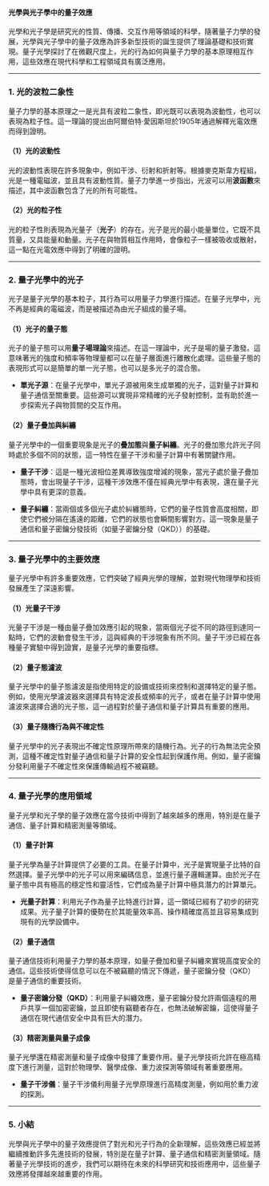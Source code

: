 #### 光學與光子學中的量子效應

光學和光子學是研究光的性質、傳播、交互作用等領域的科學，隨著量子力學的發展，光學與光子學中的量子效應為許多新型技術的誕生提供了理論基礎和技術實現。量子光學探討了在微觀尺度上，光的行為如何與量子力學的基本原理相互作用，這些效應在現代科學和工程領域具有廣泛應用。

---

### **1. 光的波粒二象性**

量子力學的基本原理之一是光具有波粒二象性，即光既可以表現為波動性，也可以表現為粒子性。這一理論的提出由阿爾伯特·愛因斯坦於1905年通過解釋光電效應而得到證明。

#### **（1）光的波動性**

光的波動性表現在許多現象中，例如干涉、衍射和折射等。根據麥克斯韋方程組，光是一種電磁波，並且具有波動性質。量子力學進一步指出，光波可以用**波函數**來描述，其中波函數包含了光的所有可能性。

#### **（2）光的粒子性**

光的粒子性則表現為光量子（**光子**）的存在。光子是光的最小能量單位，它既不具質量，又具能量和動量。光子在與物質相互作用時，會像粒子一樣被吸收或散射，這一點在光電效應中得到了明確的證明。

---

### **2. 量子光學中的光子**

光子是量子光學的基本粒子，其行為可以用量子力學進行描述。在量子光學中，光不再是經典的電磁波，而是被描述為由光子組成的量子場。

#### **（1）光子的量子態**

光子的量子態可以用**量子場理論**來描述。在這一理論中，光子是場的量子激發。這意味著光的強度和頻率等物理量都可以在量子層面進行離散化處理。這些量子態的表現形式可以是簡單的單一光子態，也可以是多光子的混合態。

- **單光子源**：在量子光學中，單光子源被用來生成單獨的光子，這對量子計算和量子通信至關重要。這些源可以實現非常精確的光子發射控制，並有助於進一步探索光子與物質間的交互作用。

#### **（2）量子疊加與糾纏**

量子光學中的一個重要現象是光子的**疊加態**與**量子糾纏**。光子的疊加態允許光子同時處於多個不同的狀態，這一特性在量子干涉和量子計算中有著關鍵作用。

- **量子干涉**：這是一種光波相位差異導致強度增減的現象，當光子處於量子疊加態時，會出現量子干涉，這種干涉效應不僅在經典光學中有表現，還在量子光學中具有更深的意義。

- **量子糾纏**：當兩個或多個光子處於糾纏態時，它們的量子性質會高度相關，即使它們被分隔在遙遠的距離，它們的狀態也會瞬間影響對方。這一現象是量子通信和量子密鑰分發技術（如量子密鑰分發（QKD））的基礎。

---

### **3. 量子光學中的主要效應**

量子光學中有許多重要效應，它們突破了經典光學的理解，並對現代物理學和技術發展產生了深遠影響。

#### **（1）光量子干涉**

光量子干涉是一種由量子疊加效應引起的現象，當兩個光子從不同的路徑到達同一點時，它們的波動會發生干涉，這與經典的干涉現象有所不同。量子干涉已經在各種量子實驗中得到證實，是量子光學的重要指標。

#### **（2）量子態濾波**

量子光學中的量子態濾波是指使用特定的設備或技術來控制和選擇特定的量子態。例如，使用光學濾波器來選擇具有特定波長或頻率的光子，或者在量子計算中使用濾波來選擇合適的光子態，這一過程對於量子通信和量子計算具有重要的應用。

#### **（3）量子隨機行為與不確定性**

量子光學中的光子表現出不確定性原理所帶來的隨機行為。光子的行為無法完全預測，這種不確定性對量子通信和量子計算的安全性起到保護作用。例如，量子密鑰分發利用量子不確定性來保護傳輸過程不被竊聽。

---

### **4. 量子光學的應用領域**

量子光學和光子學的量子效應在當今技術中得到了越來越多的應用，特別是在量子通信、量子計算和精密測量等領域。

#### **（1）量子計算**

量子光學為量子計算提供了必要的工具。在量子計算中，光子是實現量子比特的自然選擇。量子光學中的光子可以用來編碼信息，並進行量子邏輯運算。由於光子在量子態中具有極高的穩定性和靈活性，它們成為量子計算中極具潛力的計算單元。

- **光量子計算**：利用光子作為量子比特進行計算，這一領域已經有了初步的研究成果。光子量子計算的優勢在於其能量效率高、操作精確度高並且容易集成到現有的光學設備中。

#### **（2）量子通信**

量子通信技術利用量子力學的基本原理，如量子疊加和量子糾纏來實現高度安全的通信。這些技術使得信息可以在不被竊聽的情況下傳遞，量子密鑰分發（QKD）是量子通信的重要技術。

- **量子密鑰分發（QKD）**：利用量子糾纏效應，量子密鑰分發允許兩個遠程的用戶共享一個加密密鑰，並且即使有竊聽者存在，也無法破解密鑰，這使得量子通信在現代通信安全中具有巨大的潛力。

#### **（3）精密測量與量子成像**

量子光學還在精密測量和量子成像中發揮了重要作用。量子光學技術允許在極高精度下進行測量，這對於物理學、醫學成像、重力波探測等領域有著重要應用。

- **量子干涉儀**：量子干涉儀利用量子光學原理進行高精度測量，例如用於重力波的探測。

---

### **5. 小結**

光學與光子學中的量子效應提供了對光和光子行為的全新理解，這些效應已經並將繼續推動許多先進技術的發展，特別是在量子計算、量子通信和精密測量領域。隨著量子光學技術的進步，我們可以期待在未來的科學研究和技術應用中，這些量子效應將發揮越來越重要的作用。
